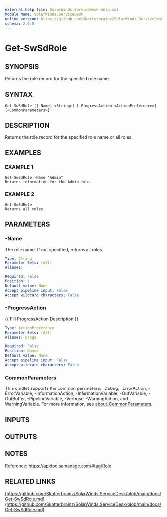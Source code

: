 ```yaml
---
external help file: SolarWinds.ServiceDesk-help.xml
Module Name: SolarWinds.ServiceDesk
online version: https://github.com/Skatterbrainz/SolarWinds.ServiceDesk/blob/main/docs/Get-SwSdRole.md
schema: 2.0.0
---
```


# Get-SwSdRole

## SYNOPSIS
Returns the role record for the specified role name.

## SYNTAX

```
Get-SwSdRole [[-Name] <String>] [-ProgressAction <ActionPreference>] [<CommonParameters>]
```

## DESCRIPTION
Returns the role record for the specified role name or all roles.

## EXAMPLES

### EXAMPLE 1
```
Get-SwSdRole -Name "Admin"
Returns information for the Admin role.
```

### EXAMPLE 2
```
Get-SwSdRole
Returns all roles.
```

## PARAMETERS

### -Name
The role name.
If not specified, returns all roles.

```yaml
Type: String
Parameter Sets: (All)
Aliases:

Required: False
Position: 1
Default value: None
Accept pipeline input: False
Accept wildcard characters: False
```

### -ProgressAction
{{ Fill ProgressAction Description }}

```yaml
Type: ActionPreference
Parameter Sets: (All)
Aliases: proga

Required: False
Position: Named
Default value: None
Accept pipeline input: False
Accept wildcard characters: False
```

### CommonParameters
This cmdlet supports the common parameters: -Debug, -ErrorAction, -ErrorVariable, -InformationAction, -InformationVariable, -OutVariable, -OutBuffer, -PipelineVariable, -Verbose, -WarningAction, and -WarningVariable. For more information, see [about_CommonParameters](http://go.microsoft.com/fwlink/?LinkID=113216).

## INPUTS

## OUTPUTS

## NOTES
Reference: https://apidoc.samanage.com/#tag/Role

## RELATED LINKS

[https://github.com/Skatterbrainz/SolarWinds.ServiceDesk/blob/main/docs/Get-SwSdRole.md](https://github.com/Skatterbrainz/SolarWinds.ServiceDesk/blob/main/docs/Get-SwSdRole.md)

